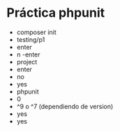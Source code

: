 # Práctica phpunit
- composer init
- testing/p1
- enter
- n
-enter
- project
- enter
- no
- yes
- phpunit
- 0
- ^9 o ^7 (dependiendo de version)
- yes 
- yes






